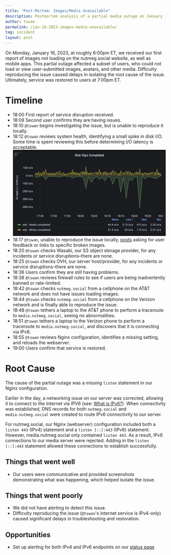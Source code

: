 ```yaml
---
title: "Post-Mortem: Images/Media Unavailable"
description: Postmortem analysis of a partial media outage on January 16, 2023.
author: tswan
permalink: /jan-16-2023-images-media-unavailable/
tag: incident
layout: post
---
```


On Monday, January 16, 2023, at roughly 6:00pm ET, we received our first report of images not loading on the nutmeg.social website, as well as mobile apps. This partial outage affected a subset of users, who could not load or view user-submitted images, avatars, and other media. Difficulty reproducing the issue caused delays in isolating the root cause of the issue. Ultimately, service was restored to users at 7:00pm ET.

# Timeline

- 18:00 First report of service disruption received.
- 18:08 Second user confirms they are having issues.
- 18:10 `@tswan` begins investigating the issue, but is unable to reproduce it locally.
- 18:12 `@tswan` reviews system health, identifying a small spike in disk I/O. Some time is spent reviewing this before determining I/O latency is acceptable.
![Chart titled "Disk IOps Completed" showing a spike in both read and write activity around the time of the outage. ](/assets/images/jan-16-2023-disk-io.png)
- 18:17 `@tswan`, unable to reproduce the issue locally, [posts](https://nutmeg.social/@tswan/109701432839341851) asking for user feedback or links to specific broken images.
- 18:20 `@tswan` checks Wasabi, our S3 object storage provider, for any incidents or service disruptions–there are none.
- 18:25 `@tswan` checks OVH, our server host/provider, for any incidents or service disruptions–there are none.
- 18:36 Users confirm they are still having problems.
- 18:38 `@tswan` reviews firewall rules to see if users are being inadvertently banned or rate-limited.
- 18:42 `@tswan` checks `nutmeg.social` from a cellphone on the AT&T network and does not have issues loading images.
- 18:44 `@tswan` checks `nutmeg.social` from a cellphone on the Verizon network and is finally able to reproduce the issue.
- 18:48 `@tswan` tethers a laptop to the AT&T phone to perform a traceroute to `media.nutmeg.social`, seeing no abnormalities.
- 18:51 `@tswan` tethers a laptop to the Verizon phone to perform a traceroute to `media.nutmeg.social`, and discovers that it is connecting via IPv6.
- 18:55 `@tswan` reviews Nginx configuration, identifies a missing setting, and reloads the webserver.
- 19:00 Users confirm that service is restored.

# Root Cause

The cause of the partial outage was a missing `listen` statement in our Nginx configuration.

Earlier in the day, a networking issue on our server was corrected, allowing it to connect to the Internet via IPV6 (see: [What is IPv6?](https://www.geeksforgeeks.org/what-is-ipv6/)). When connectivity was established, DNS records for both `nutmeg.social` and `media.nutmeg.social` were created to route IPv6 connectivity to our server.

For nutmeg.social, our Nginx (webserver) configuration included both a `listen 443` (IPv4) statement and a `listen [::]:443` (IPv6) statement. However, media.nutmeg.social only contained `listen 443`. As a result, IPv6 connections to our media server were rejected. Adding in the `listen [::]:443` statement allowed these connections to establish successfully.

## Things that went well

- Our users were communicative and provided screenshots demonstrating what was happening, which helped isolate the issue.

## Things that went poorly

- We did not have alerting to detect this issue.
- Difficulty reproducing the issue (`@tswan`'s internet service is IPv4-only) caused significant delays in troubleshooting and restoration.

## Opportunities

- Set up alerting for both IPv4 and IPv6 endpoints on our [status page](https://status.nutmeg.social)
